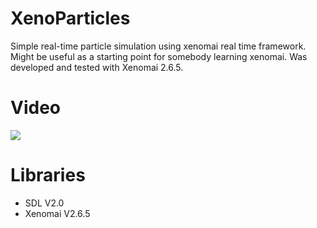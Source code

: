 # XenoParticles
Simple real-time particle simulation using xenomai real time framework. Might be useful as a starting point for somebody learning xenomai. Was developed and tested with Xenomai 2.6.5.

# Video
[![](https://img.youtube.com/vi/4Hiy8Mrv9OM/0.jpg)](https://www.youtube.com/watch?v=4Hiy8Mrv9OM)

# Libraries
 - SDL V2.0
 - Xenomai V2.6.5
 
